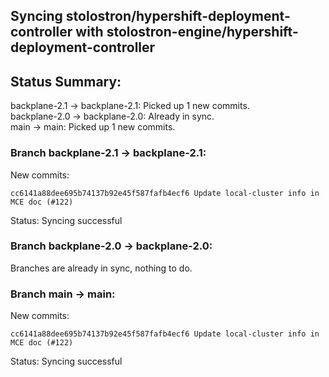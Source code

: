## Syncing stolostron/hypershift-deployment-controller with stolostron-engine/hypershift-deployment-controller

## Status Summary:

backplane-2.1 -> backplane-2.1: Picked up 1 new commits.  
backplane-2.0 -> backplane-2.0: Already in sync.  
main -> main: Picked up 1 new commits.  

### Branch backplane-2.1 -> backplane-2.1:

New commits:

```
cc6141a88dee695b74137b92e45f587fafb4ecf6 Update local-cluster info in MCE doc (#122)
```

Status: Syncing successful

### Branch backplane-2.0 -> backplane-2.0:

Branches are already in sync, nothing to do.

### Branch main -> main:

New commits:

```
cc6141a88dee695b74137b92e45f587fafb4ecf6 Update local-cluster info in MCE doc (#122)
```

Status: Syncing successful
